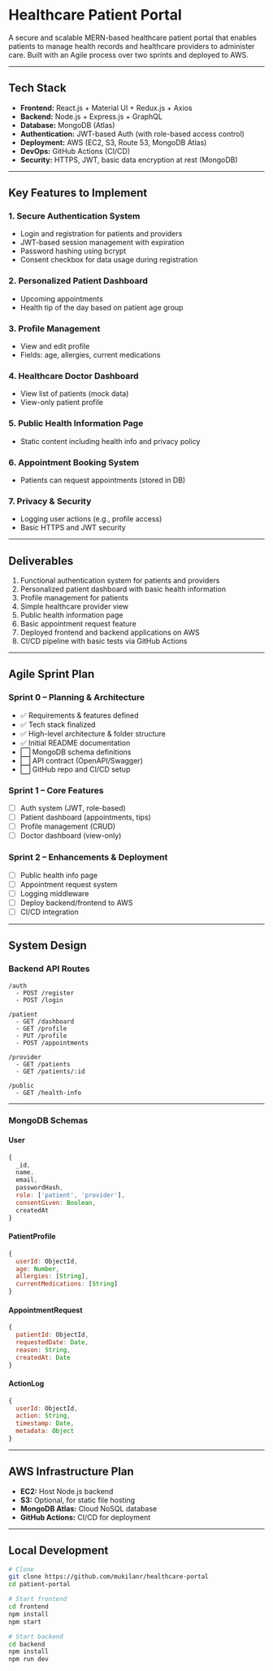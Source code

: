 # Healthcare Patient Portal

A secure and scalable MERN-based healthcare patient portal that enables patients to manage health records and healthcare providers to administer care. Built with an Agile process over two sprints and deployed to AWS.

---

## Tech Stack

- **Frontend:** React.js + Material UI + Redux.js + Axios
- **Backend:** Node.js + Express.js + GraphQL
- **Database:** MongoDB (Atlas)
- **Authentication:** JWT-based Auth (with role-based access control)
- **Deployment:** AWS (EC2, S3, Route 53, MongoDB Atlas)
- **DevOps:** GitHub Actions (CI/CD)
- **Security:** HTTPS, JWT, basic data encryption at rest (MongoDB)

---

## Key Features to Implement

### 1. Secure Authentication System

- Login and registration for patients and providers
- JWT-based session management with expiration
- Password hashing using bcrypt
- Consent checkbox for data usage during registration

### 2. Personalized Patient Dashboard

- Upcoming appointments
- Health tip of the day based on patient age group

### 3. Profile Management

- View and edit profile
- Fields: age, allergies, current medications

### 4. Healthcare Doctor Dashboard

- View list of patients (mock data)
- View-only patient profile

### 5. Public Health Information Page

- Static content including health info and privacy policy

### 6. Appointment Booking System

- Patients can request appointments (stored in DB)

### 7. Privacy & Security

- Logging user actions (e.g., profile access)
- Basic HTTPS and JWT security

---

## Deliverables

1. Functional authentication system for patients and providers
2. Personalized patient dashboard with basic health information
3. Profile management for patients
4. Simple healthcare provider view
5. Public health information page
6. Basic appointment request feature
7. Deployed frontend and backend applications on AWS
8. CI/CD pipeline with basic tests via GitHub Actions

---

## Agile Sprint Plan

###  Sprint 0 – Planning & Architecture

- ✅ Requirements & features defined
- ✅ Tech stack finalized
- ✅ High-level architecture & folder structure
- ✅ Initial README documentation
- ⬜ MongoDB schema definitions
- ⬜ API contract (OpenAPI/Swagger)
- ⬜ GitHub repo and CI/CD setup

### Sprint 1 – Core Features

- [ ] Auth system (JWT, role-based)
- [ ] Patient dashboard (appointments, tips)
- [ ] Profile management (CRUD)
- [ ] Doctor dashboard (view-only)

### Sprint 2 – Enhancements & Deployment

- [ ] Public health info page
- [ ] Appointment request system
- [ ] Logging middleware
- [ ] Deploy backend/frontend to AWS
- [ ] CI/CD integration

---

## System Design

### Backend API Routes

```
/auth
  - POST /register
  - POST /login

/patient
  - GET /dashboard
  - GET /profile
  - PUT /profile
  - POST /appointments

/provider
  - GET /patients
  - GET /patients/:id

/public
  - GET /health-info
```

---

### MongoDB Schemas

#### User

```js
{
  _id,
  name,
  email,
  passwordHash,
  role: ['patient', 'provider'],
  consentGiven: Boolean,
  createdAt
}
```

#### PatientProfile

```js
{
  userId: ObjectId,
  age: Number,
  allergies: [String],
  currentMedications: [String]
}
```

#### AppointmentRequest

```js
{
  patientId: ObjectId,
  requestedDate: Date,
  reason: String,
  createdAt: Date
}
```

#### ActionLog

```js
{
  userId: ObjectId,
  action: String,
  timestamp: Date,
  metadata: Object
}
```

---

##  AWS Infrastructure Plan

- **EC2:** Host Node.js backend
- **S3:** Optional, for static file hosting
- **MongoDB Atlas:** Cloud NoSQL database
- **GitHub Actions:** CI/CD for deployment

---

## Local Development

```bash
# Clone
git clone https://github.com/mukilanr/healthcare-portal
cd patient-portal

# Start frontend
cd frontend
npm install
npm start

# Start backend
cd backend
npm install
npm run dev
```
